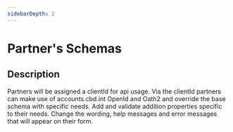 ```yaml
---
sidebarDepth: 2
---
```

# Partner's Schemas <Badge text="under development" type="error"/>

## Description
Partners will be assigned a clientId for api usage.  Via the clientId partners can make use of accounts.cbd.int OpenId and Oath2 and override the base schema with specific needs.  Add and validate addition properties specific to their needs.  Change the wording, help messages and error messages that will appear on their form.


